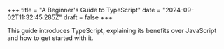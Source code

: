 +++
title = "A Beginner's Guide to TypeScript"
date = "2024-09-02T11:32:45.285Z"
draft = false
+++

  This guide introduces TypeScript, explaining its benefits over JavaScript and how to get started with it.
        